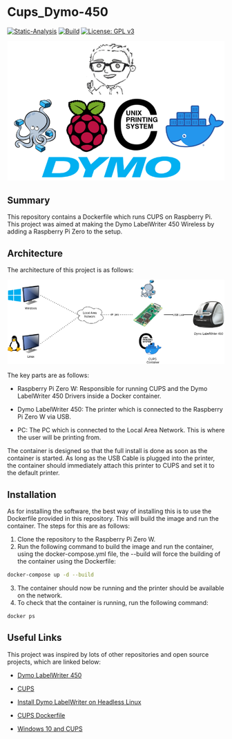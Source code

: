 # Cups_Dymo-450

[![Static-Analysis](https://github.com/ScottGibb/Cups_Dymo-450/actions/workflows/Static%20Analysis.yaml/badge.svg)](https://github.com/ScottGibb/Cups_Dymo-450/actions/workflows/Static%20Analysis.yaml)
[![Build](https://github.com/ScottGibb/Cups_Dymo-450/actions/workflows/Build.yaml/badge.svg)](https://github.com/ScottGibb/Cups_Dymo-450/actions/workflows/Build.yaml)
[![License: GPL v3](https://img.shields.io/badge/License-GPLv3-blue.svg)](https://www.gnu.org/licenses/gpl-3.0)

<center>
<img src= "docs/Languages And Tools.png">
</center>

## Summary

This repository contains a Dockerfile which runs CUPS on Raspberry Pi. This project was aimed at making the Dymo LabelWriter 450 Wireless by adding a Raspberry Pi Zero to the setup.


## Architecture
The architecture of this project is as follows:

<center>
<img src= "docs/Architecture.png">
</center>

The key parts are as follows:

- Raspberry Pi Zero W: Responsible for running CUPS and the Dymo LabelWriter 450 Drivers inside a Docker container.

- Dymo LabelWriter 450: The printer which is connected to the Raspberry Pi Zero W via USB.

- PC: The PC which is connected to the Local Area Network. This is where the user will be printing from.

The container is designed so that the full install is done as soon as the container is started. As long as the USB Cable is plugged into the printer, the container should immediately attach this printer to CUPS and set it to the default printer.

## Installation

As for installing the software, the best way of installing this is to use the Dockerfile provided in this repository. This will build the image and run the container. The steps for this are as follows:

1. Clone the repository to the Raspberry Pi Zero W.
2. Run the following command to build the image and run the container, using the docker-compose.yml file, the --build will force the building of the container using the Dockerfile:
```bash 
docker-compose up -d --build
```
3. The container should now be running and the printer should be available on the network.
4. To check that the container is running, run the following command:
```bash
docker ps
```

## Useful Links

This project was inspired by lots of other repositories and open source projects, which are linked below:

- [Dymo LabelWriter 450](https://www.dymo.com/label-makers-printers/labelwriter-label-printers/dymo-labelwriter-450-direct-thermal-label-printer/SP_95488.html)

- [CUPS](https://ubuntu.com/server/docs/service-cups)

- [Install Dymo LabelWriter on Headless Linux](https://www.baitando.com/it/2017/12/12/install-dymo-labelwriter-on-headless-linux)


- [CUPS Dockerfile](https://github.com/olbat/dockerfiles/tree/master/cupsd)

- [Windows 10 and CUPS](https://techblog.paalijarvi.fi/2020/05/25/making-windows-10-to-print-to-a-cups-printer-over-the-network/)
